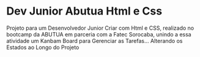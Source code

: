 # Dev Junior Abutua Html e Css
Projeto para um Desenvolvedor Junior Criar com Html e CSS, realizado no bootcamp da ABUTUA em parceria com a Fatec Sorocaba, unindo a essa atividade um Kanbam Board para Gerenciar as Tarefas... Alterando os Estados ao Longo do Projeto
